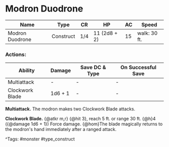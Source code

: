 # Modron Duodrone

| Name | Type | CR | HP | AC | Speed |
|------|------|----|----|----|-------|
| Modron Duodrone | Construct | 1/4 | 11 (2d8 + 2) | 15 | walk: 30 ft. |

### Actions:

| Ability | Damage | Save DC & Type | On Successful Save |
|---------|--------|----------------|--------------------|
| Multiattack | - | - | - |
| Clockwork Blade | 1d6 + 1 | - | - |


**Multiattack.** The modron makes two Clockwork Blade attacks.

**Clockwork Blade.** {@atkr m,r} {@hit 3}, reach 5 ft. or range 30 ft. {@h}4 ({@damage 1d6 + 1}) Force damage. {@hom}The blade magically returns to the modron's hand immediately after a ranged attack.

^Tags: #monster #type_construct